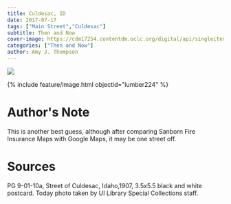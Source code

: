 ```yaml
---
title: Culdesac, ID
date: 2017-07-17
tags: ["Main Street","Culdesac"]
subtitle: Then and Now
cover-image: https://cdm17254.contentdm.oclc.org/digital/api/singleitem/image/pdf/nwpostcards/304/default.png
categories: ["Then and Now"]
author: Amy J. Thompson
---
```


<a href="https://www.lib.uidaho.edu/digital/postcards/items/nwpostcards304.html"><img class="img-fluid" src="https://cdm17254.contentdm.oclc.org/digital/api/singleitem/image/pdf/nwpostcards/304/default.png"></a>

<!---{% include feature/digital-image.html objectid="nwpostcards304" collection="postcards" cdm-collection="nwpostcards" %}--->

{% include feature/image.html objectid="lumber224" %}

# Author's Note

This is another best guess, although after comparing Sanborn Fire Insurance Maps with Google Maps, it may be one street off.

# Sources

PG 9-01-10a, Street of Culdesac, Idaho,1907, 3.5x5.5 black and white postcard. Today photo taken by UI Library Special Collections staff.